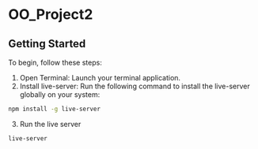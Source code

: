 # OO_Project2


## Getting Started
To begin, follow these steps:
1. Open Terminal: Launch your terminal application.
2. Install live-server: Run the following command to install the live-server globally on your system:
```bash
npm install -g live-server
```
3. Run the live server
```bash
live-server
```